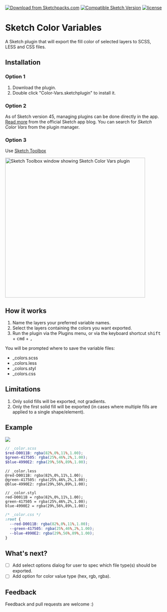 [![Download from Sketchpacks.com](https://badges.sketchpacks.com/plugins/com.sketch.sketch-color-vars/version.svg)](https://api.sketchpacks.com/v1/plugins/com.sketch.sketch-color-vars/download) [![Compatible Sketch Version](https://badges.sketchpacks.com/plugins/com.sketch.sketch-color-vars/compatibility.svg)](https://sketchpacks.com/philsinatra/Sketch-Color-Vars)
[![license](https://img.shields.io/github/license/philsinatra/Sketch-Color-Vars.svg?style=flat-square)]()

# Sketch Color Variables

A Sketch plugin that will export the fill color of selected layers to SCSS, LESS and CSS files.

## Installation

### Option 1

1. Download the plugin.
1. Double click "Color-Vars.sketchplugin" to install it.

### Option 2

As of Sketch version 45, managing plugins can be done directly in the app. [Read more](https://blog.sketchapp.com/a-redesigned-color-popover-better-plugin-management-and-more-in-sketch-45-8de62b3d9abe#3221) from the official Sketch app blog. You can search for _Sketch Color Vars_ from the plugin manager.

### Option 3

Use [Sketch Toolbox](http://sketchtoolbox.com)

<img src="http://cdn.philsinatra.com/libraries/sketch/Sketch-Color-Vars/skech_toolbox-color_vars.png" alt="Sketch Toolbox window showing Sketch Color Vars plugin" style="width: 450px">

## How it works

1. Name the layers your preferred variable names.
1. Select the layers containing the colors you want exported.
1. Run the plugin via the Plugins menu, or via the keyboard shortcut <kbd>shift</kbd> + <kbd>cmd</kbd> + <kbd>,</kbd>

You will be prompted where to save the variable files:

- _colors.scss
- _colors.less
- _colors.styl
- _colors.css

## Limitations

1. Only solid fills will be exported, not gradients.
1. Only the first solid fill will be exported (in cases where multiple fills are applied to a single shape/element).

## Example

![](http://cdn.philsinatra.com/libraries/sketch/Sketch-Color-Vars/sketch-example-01.png)

```scss
// _color.scss
$red-D0011B: rgba(82%,0%,11%,1.00);
$green-417505: rgba(25%,46%,2%,1.00);
$blue-4990E2: rgba(29%,56%,89%,1.00);
```

```less
// _color.less
@red-D0011B: rgba(82%,0%,11%,1.00);
@green-417505: rgba(25%,46%,2%,1.00);
@blue-4990E2: rgba(29%,56%,89%,1.00);
```

```stylus
// _color.styl
red-D0011B = rgba(82%,0%,11%,1.00);
green-417505 = rgba(25%,46%,2%,1.00);
blue-4990E2 = rgba(29%,56%,89%,1.00);
```

```css
/* _color.css */
:root {
  --red-D0011B: rgba(82%,0%,11%,1.00);
  --green-417505: rgba(25%,46%,2%,1.00);
  --blue-4990E2: rgba(29%,56%,89%,1.00);
}
```

## What's next?

- [ ] Add select options dialog for user to spec which file type(s) should be exported.
- [ ] Add option for color value type (hex, rgb, rgba).

## Feedback

Feedback and pull requests are welcome :)
